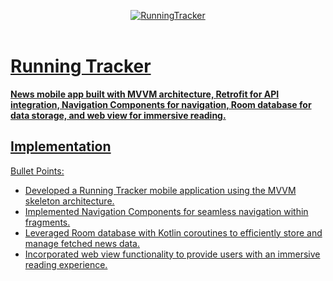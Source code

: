 <p align="center">
   <a href="https://github.com/4rju9/RunningTracker"><img src="https://github.com/4rju9/NewsApp/assets/63835760/7517e74a-1347-4f57-a367-c2094e45e6c5" alt="RunningTracker"</a>
   <br>
   <br>
</p>
<h1>Running Tracker</h1>
<b>News mobile app built with MVVM architecture, Retrofit for API integration, Navigation Components for navigation, Room database for data storage, and web view for immersive reading. </b>

## Implementation
Bullet Points:
   * Developed a Running Tracker mobile application using the MVVM skeleton architecture.
   * Implemented Navigation Components for seamless navigation within fragments.
   * Leveraged Room database with Kotlin coroutines to efficiently store and manage fetched news data.
   * Incorporated web view functionality to provide users with an immersive reading experience.
<!-- ## Usage
<b>Disclaimer :</b>
* This app is not published on Playstore, you have to download this from
* Official website
* This GitHub Page
(after that downloading follow the steps below)


**Step 1** => Download the APK [Click To Download](https://index.4rju9.workers.dev/0:/timeTableApp/app-release.apk)

**Step 2** => Go to download section of your browser / Or find the APK file in your phone's storage

**Step 3** => Tap on the apk file to open and then click install

<b>Important :</b>
* Because the app is not published on Playstore, that's why the Playstore doesn't Recognise it
* Playstore will prompt something like that it doesn't recognise the app's developer
* which means i have not published the app on Playstore and they do not know about me and this app
* It's alright, whatever prompt the Playstore is showing, you have to just click okey/next.
* after you install it, it will show you that there's nothing wrong in the app, and it's totally safe.

**Step 4** => Run the app
* Create an account or Login into your account if you already have one
* Select your course and semester

No more steps, all done ✅ -->
